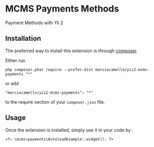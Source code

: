 MCMS Payments Methods
=====================
Payment Methods with Yii 2

Installation
------------

The preferred way to install this extension is through [composer](http://getcomposer.org/download/).

Either run

```
php composer.phar require --prefer-dist marciocamello/yii2-mcms-payments "*"
```

or add

```
"marciocamello/yii2-mcms-payments": "*"
```

to the require section of your `composer.json` file.


Usage
-----

Once the extension is installed, simply use it in your code by  :

```php
<?= \mcms\payments\AutoloadExample::widget(); ?>```